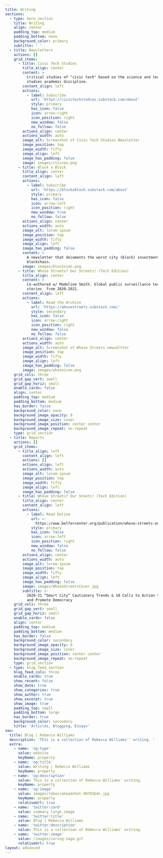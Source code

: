 ```yaml
---
title: Writing
sections:
  - type: hero_section
    title: Writing
    align: center
    padding_top: medium
    padding_bottom: none
    background_color: primary
    subtitle: ' '
  - title: Newsletters
    actions: []
    grid_items:
      - title: Civic Tech Studies
        title_align: center
        content: >
          Critical studies of "civic tech" based on the science and technology
          studies academic discipline.
        content_align: left
        actions:
          - label: Subscribe
            url: 'https://civictechstudies.substack.com/about'
            style: primary
            has_icon: false
            icon: arrow-right
            icon_position: right
            new_window: false
            no_follow: false
        actions_align: center
        actions_width: auto
        image_alt: Screenshot of Civic Tech Studies Newsletter
        image_position: top
        image_width: fifty
        image_align: left
        image_has_padding: false
        image: images/ctsicon.png
      - title: Block x Block
        title_align: center
        content_align: left
        actions:
          - label: Subscribe
            url: 'https://blockxblock.substack.com/about'
            style: primary
            has_icon: false
            icon: arrow-left
            icon_position: right
            new_window: true
            no_follow: false
        actions_align: center
        actions_width: auto
        image_alt: lorem-ipsum
        image_position: top
        image_width: fifty
        image_align: left
        image_has_padding: false
        content: >
          A newsletter that documents the worst city (block) investments in
          blockchain.
        image: images/blockicon.png
      - title: Whose Streets? Our Streets! (Tech Edition)
        title_align: center
        content: >
          Co-authored w/ Madeline Smith. Global public surveillance technology
          stories  from 2020-2021.
        content_align: left
        actions:
          - label: Read the Archive
            url: 'https://whosestreets.substack.com/'
            style: secondary
            has_icon: false
            icon: arrow-right
            icon_position: right
            new_window: false
            no_follow: false
        actions_align: center
        actions_width: auto
        image_alt: Screenshot of Whose Streets newseltter
        image_position: top
        image_width: fifty
        image_align: left
        image_has_padding: false
        image: images/whoseicon.png
    grid_cols: three
    grid_gap_vert: small
    grid_gap_horiz: small
    enable_cards: false
    align: center
    padding_top: medium
    padding_bottom: medium
    has_border: false
    background_color: none
    background_image_opacity: 0
    background_image_size: cover
    background_image_position: center center
    background_image_repeat: no-repeat
    type: grid_section
  - title: Reports
    actions: []
    grid_items:
      - title_align: left
        content_align: left
        actions: []
        actions_align: left
        actions_width: auto
        image_alt: lorem-ipsum
        image_position: top
        image_width: fifty
        image_align: left
        image_has_padding: false
      - title: Whose Streets? Our Steets! (Tech Edition)
        title_align: center
        content_align: left
        actions:
          - label: Read Online
            url: >-
              https://www.belfercenter.org/publication/whose-streets-our-streets-tech-edition
            style: primary
            has_icon: false
            icon: arrow-left
            icon_position: right
            new_window: false
            no_follow: false
        actions_align: center
        actions_width: auto
        image_alt: lorem-ipsum
        image_position: top
        image_width: fifty
        image_align: left
        image_has_padding: false
        image: images/WhoseStreetsCover.jpg
        subtitle: >-
          2020-21 “Smart City” Cautionary Trends & 10 Calls to Action to Protect
          and Promote Democracy
    grid_cols: three
    grid_gap_vert: small
    grid_gap_horiz: small
    enable_cards: false
    align: center
    padding_top: medium
    padding_bottom: medium
    has_border: false
    background_color: secondary
    background_image_opacity: 0
    background_image_size: cover
    background_image_position: center center
    background_image_repeat: no-repeat
    type: grid_section
  - type: blog_feed_section
    blog_feed_cols: three
    enable_cards: true
    show_recent: false
    show_date: true
    show_categories: true
    show_author: true
    show_excerpt: true
    show_image: true
    padding_top: small
    padding_bottom: large
    has_border: true
    background_color: secondary
    title: 'Articles, Blogging, Essays'
seo:
  title: Blog | Rebecca Williams
  description: 'This is a collection of Rebecca Williams'' writing. '
  extra:
    - name: 'og:type'
      value: website
      keyName: property
    - name: 'og:title'
      value: Writing | Rebecca Williams
      keyName: property
    - name: 'og:description'
      value: This is a collection of Rebecca Williams' writing.
      keyName: property
    - name: 'og:image'
      value: images/rebeccaheadshot-90783bdc.jpg
      keyName: property
      relativeUrl: true
    - name: 'twitter:card'
      value: summary_large_image
    - name: 'twitter:title'
      value: Blog | Rebecca Williams
    - name: 'twitter:description'
      value: This is a collection of Rebecca Williams' writing.
    - name: 'twitter:image'
      value: /images/caring-sage.gif
      relativeUrl: true
layout: advanced
---
```

